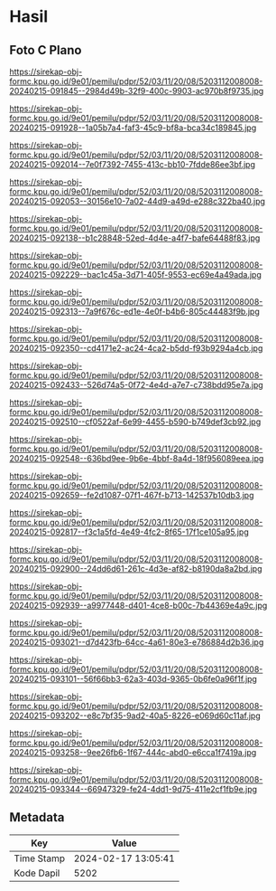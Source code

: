 # Hasil

## Foto C Plano

https://sirekap-obj-formc.kpu.go.id/9e01/pemilu/pdpr/52/03/11/20/08/5203112008008-20240215-091845--2984d49b-32f9-400c-9903-ac970b8f9735.jpg

https://sirekap-obj-formc.kpu.go.id/9e01/pemilu/pdpr/52/03/11/20/08/5203112008008-20240215-091928--1a05b7a4-faf3-45c9-bf8a-bca34c189845.jpg

https://sirekap-obj-formc.kpu.go.id/9e01/pemilu/pdpr/52/03/11/20/08/5203112008008-20240215-092014--7e0f7392-7455-413c-bb10-7fdde86ee3bf.jpg

https://sirekap-obj-formc.kpu.go.id/9e01/pemilu/pdpr/52/03/11/20/08/5203112008008-20240215-092053--30156e10-7a02-44d9-a49d-e288c322ba40.jpg

https://sirekap-obj-formc.kpu.go.id/9e01/pemilu/pdpr/52/03/11/20/08/5203112008008-20240215-092138--b1c28848-52ed-4d4e-a4f7-bafe64488f83.jpg

https://sirekap-obj-formc.kpu.go.id/9e01/pemilu/pdpr/52/03/11/20/08/5203112008008-20240215-092229--bac1c45a-3d71-405f-9553-ec69e4a49ada.jpg

https://sirekap-obj-formc.kpu.go.id/9e01/pemilu/pdpr/52/03/11/20/08/5203112008008-20240215-092313--7a9f676c-ed1e-4e0f-b4b6-805c44483f9b.jpg

https://sirekap-obj-formc.kpu.go.id/9e01/pemilu/pdpr/52/03/11/20/08/5203112008008-20240215-092350--cd4171e2-ac24-4ca2-b5dd-f93b9294a4cb.jpg

https://sirekap-obj-formc.kpu.go.id/9e01/pemilu/pdpr/52/03/11/20/08/5203112008008-20240215-092433--526d74a5-0f72-4e4d-a7e7-c738bdd95e7a.jpg

https://sirekap-obj-formc.kpu.go.id/9e01/pemilu/pdpr/52/03/11/20/08/5203112008008-20240215-092510--cf0522af-6e99-4455-b590-b749def3cb92.jpg

https://sirekap-obj-formc.kpu.go.id/9e01/pemilu/pdpr/52/03/11/20/08/5203112008008-20240215-092548--636bd9ee-9b6e-4bbf-8a4d-18f956089eea.jpg

https://sirekap-obj-formc.kpu.go.id/9e01/pemilu/pdpr/52/03/11/20/08/5203112008008-20240215-092659--fe2d1087-07f1-467f-b713-142537b10db3.jpg

https://sirekap-obj-formc.kpu.go.id/9e01/pemilu/pdpr/52/03/11/20/08/5203112008008-20240215-092817--f3c1a5fd-4e49-4fc2-8f65-17f1ce105a95.jpg

https://sirekap-obj-formc.kpu.go.id/9e01/pemilu/pdpr/52/03/11/20/08/5203112008008-20240215-092900--24dd6d61-261c-4d3e-af82-b8190da8a2bd.jpg

https://sirekap-obj-formc.kpu.go.id/9e01/pemilu/pdpr/52/03/11/20/08/5203112008008-20240215-092939--a9977448-d401-4ce8-b00c-7b44369e4a9c.jpg

https://sirekap-obj-formc.kpu.go.id/9e01/pemilu/pdpr/52/03/11/20/08/5203112008008-20240215-093021--d7d423fb-64cc-4a61-80e3-e786884d2b36.jpg

https://sirekap-obj-formc.kpu.go.id/9e01/pemilu/pdpr/52/03/11/20/08/5203112008008-20240215-093101--56f66bb3-62a3-403d-9365-0b6fe0a96f1f.jpg

https://sirekap-obj-formc.kpu.go.id/9e01/pemilu/pdpr/52/03/11/20/08/5203112008008-20240215-093202--e8c7bf35-9ad2-40a5-8226-e069d60c11af.jpg

https://sirekap-obj-formc.kpu.go.id/9e01/pemilu/pdpr/52/03/11/20/08/5203112008008-20240215-093258--9ee26fb6-1f67-444c-abd0-e6cca1f7419a.jpg

https://sirekap-obj-formc.kpu.go.id/9e01/pemilu/pdpr/52/03/11/20/08/5203112008008-20240215-093344--66947329-fe24-4dd1-9d75-411e2cf1fb9e.jpg


## Metadata

| Key        | Value               |
| ---------- | ------------------- |
| Time Stamp | 2024-02-17 13:05:41 |
| Kode Dapil | 5202                |




